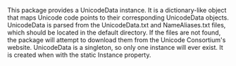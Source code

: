 ﻿This package provides a UnicodeData instance. It is a dictionary-like object that maps Unicode code points to their corresponding UnicodeData objects.
UnicodeData is parsed from the UnicodeData.txt and NameAliases.txt files, which should be located in the default directory.
If the files are not found, the package will attempt to download them from the Unicode Consortium's website.
UnicodeData is a singleton, so only one instance will ever exist. It is created when with the static Instance property.
# 